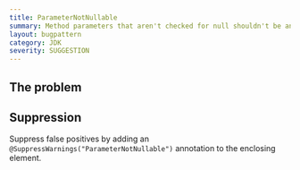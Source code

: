 ```yaml
---
title: ParameterNotNullable
summary: Method parameters that aren't checked for null shouldn't be annotated @Nullable
layout: bugpattern
category: JDK
severity: SUGGESTION
---
```


<!--
*** AUTO-GENERATED, DO NOT MODIFY ***
To make changes, edit the @BugPattern annotation or the explanation in docs/bugpattern.
-->

## The problem


## Suppression
Suppress false positives by adding an `@SuppressWarnings("ParameterNotNullable")` annotation to the enclosing element.
